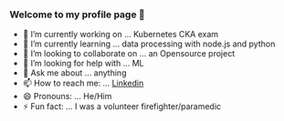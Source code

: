 ### Welcome to my profile page 👋



- 🔭 I’m currently working on ... Kubernetes CKA exam
- 🌱 I’m currently learning ...  data processing with node.js and python
- 👯 I’m looking to collaborate on ...  an Opensource project 
- 🤔 I’m looking for help with ... ML 
- 💬 Ask me about ... anything
- 📫 How to reach me: ... [Linkedin](https://www.linkedin.com/in/ir4engineer/)
- 😄 Pronouns: ... He/Him
- ⚡ Fun fact: ... I was a volunteer firefighter/paramedic

